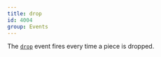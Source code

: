 ```yaml
---
title: drop
id: 4004
group: Events
---
```


The <a href="docs.html#event:drop"><code class="js plain">drop</code></a> event fires every time a piece is dropped.
